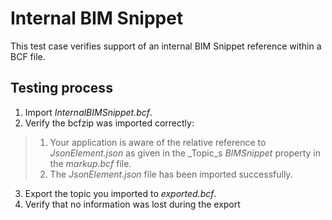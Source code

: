 # Internal BIM Snippet

This test case verifies support of an internal BIM Snippet reference within a BCF file.

## Testing process

1. Import _InternalBIMSnippet.bcf_.
2. Verify the bcfzip was imported correctly:
> 1. Your application is aware of the relative reference to _JsonElement.json_ as given in the _Topic_s _BIMSnippet_ property in the _markup.bcf_ file.
> 2. The _JsonElement.json_ file has been imported successfully.
3. Export the topic you imported to _exported.bcf_.
4. Verify that no information was lost during the export